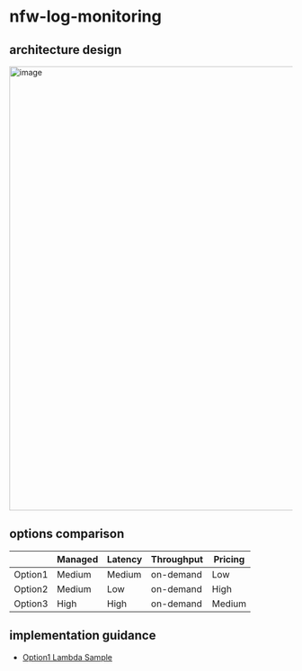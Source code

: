 # nfw-log-monitoring

## architecture design

<img width="791" alt="image" src="https://github.com/user-attachments/assets/a795c0cf-2670-43f0-92dd-123dd6c358bc" />

## options comparison

|          | Managed | Latency  | Throughput | Pricing |
| -------- | ------- | -------- | ---------- | ------- |
| Option1  | Medium  | Medium   | on-demand  | Low     |
| Option2  | Medium  | Low      | on-demand  | High    |
| Option3  | High    | High     | on-demand  | Medium  |

## implementation guidance
- [Option1 Lambda Sample](https://docs.aws.amazon.com/opensearch-service/latest/developerguide/integrations-s3-lambda.html)
